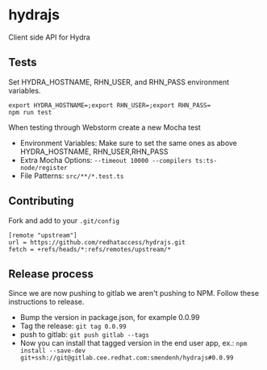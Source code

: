 # hydrajs
Client side API for Hydra

## Tests
Set HYDRA_HOSTNAME, RHN_USER, and RHN_PASS environment variables.

    export HYDRA_HOSTNAME=;export RHN_USER=;export RHN_PASS=
    npm run test
    
When testing through Webstorm create a new Mocha test
   
* Environment Variables: Make sure to set the same ones as above HYDRA_HOSTNAME, RHN_USER,RHN_PASS
* Extra Mocha Options: `--timeout 10000 --compilers ts:ts-node/register`
* File Patterns: `src/**/*.test.ts`

## Contributing
Fork and add to your `.git/config`

    [remote "upstream"]
	url = https://github.com/redhataccess/hydrajs.git
	fetch = +refs/heads/*:refs/remotes/upstream/*

## Release process

Since we are now pushing to gitlab we aren't pushing to NPM.  Follow these instructions to release.

* Bump the version in package.json, for example 0.0.99
* Tag the release: `git tag 0.0.99`
* push to gitlab: `git push gitlab --tags`
* Now you can install that tagged version in the end user app, ex.: `npm install --save-dev git+ssh://git@gitlab.cee.redhat.com:smendenh/hydrajs#0.0.99`
